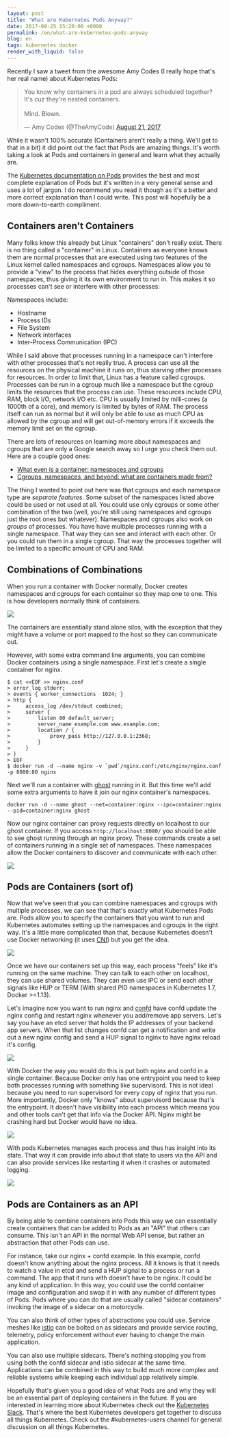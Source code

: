 ```yaml
---
layout: post
title: "What are Kubernetes Pods Anyway?"
date: 2017-08-25 15:20:00 +0000
permalink: /en/what-are-kubernetes-pods-anyway
blog: en
tags: kubernetes docker
render_with_liquid: false
---
```


<!-- textlint-disable rousseau -->

Recently I saw a tweet from the awesome Amy Codes (I really hope that's her real name) about Kubernetes Pods:

<blockquote class="twitter-tweet" data-lang="en"><p lang="en" dir="ltr">You know why containers in a pod are always scheduled together? It&#39;s cuz they&#39;re nested containers.<br><br>Mind. Blown.</p>&mdash; Amy Codes (@TheAmyCode) <a href="https://twitter.com/TheAmyCode/status/899462049184350208">August 21, 2017</a></blockquote>
<script async src="//platform.twitter.com/widgets.js" charset="utf-8"></script>

While it wasn't 100% accurate (Containers aren't really a thing. We'll get to that in a bit) it did point out the fact that Pods are amazing things. It's worth taking a look at Pods and containers in general and learn what they actually are.

The [Kubernetes documentation on Pods](https://kubernetes.io/docs/concepts/workloads/pods/pod/) provides the best and most complete explanation of Pods but it's written in a very general sense and uses a lot of jargon. I do recommend you read it though as it's a better and more correct explanation than I could write. This post will hopefully be a more down-to-earth compliment.

## Containers aren't Containers

Many folks know this already but Linux "containers" don't really exist. There is no thing called a "container" in Linux. Containers as everyone knows them are normal processes that are executed using two features of the Linux kernel called namespaces and cgroups. Namespaces allow you to provide a "view" to the process that hides everything outside of those namespaces, thus giving it its own environment to run in. This makes it so processes can't see or interfere with other processes:

Namespaces include:

- Hostname
- Process IDs
- File System
- Network interfaces
- Inter-Process Communication (IPC)

While I said above that processes running in a namespace can't interfere with other processes that's not really true. A process can use all the resources on the physical machine it runs on, thus starving other processes for resources. In order to limit that, Linux has a feature called cgroups. Processes can be run in a cgroup much like a namespace but the cgroup limits the resources that the process can use. These resources include CPU, RAM, block I/O, network I/O etc. CPU is usually limited by milli-cores (a 1000th of a core), and memory is limited by bytes of RAM. The process itself can run as normal but it will only be able to use as much CPU as allowed by the cgroup and will get out-of-memory errors if it exceeds the memory limit set on the cgroup.

There are lots of resources on learning more about namespaces and cgroups that are only a Google search away so I urge you check them out. Here are a couple good ones:

- [What even is a container: namespaces and cgroups](https://jvns.ca/blog/2016/10/10/what-even-is-a-container/)
- [Cgroups, namespaces, and beyond: what are containers made from?](https://www.youtube.com/watch?v=sK5i-N34im8)

The thing I wanted to point out here was that cgroups and each namespace type are _separate features_. Some subset of the namespaces listed above could be used or not used at all. You could use only cgroups or some other combination of the two (well, you're still using namespaces and cgroups just the root ones but whatever). Namespaces and cgroups also work on _groups_ of processes. You have have multiple processes running with a single namespace. That way they can see and interact with each other. Or you could run them in a single cgroup. That way the processes together will be limited to a specific amount of CPU and RAM.

## Combinations of Combinations

When you run a container with Docker normally, Docker creates namespaces and cgroups for each container so they map one to one. This is how developers normally think of containers.

<img class="align-center" src="/assets/images/766/containers.png">

The containers are essentially stand alone silos, with the exception that they might have a volume or port mapped to the host so they can communicate out.

However, with some extra command line arguments, you can combine Docker containers using a single namespace. First let's create a single container for nginx.

```shell
$ cat <<EOF >> nginx.conf
> error_log stderr;
> events { worker_connections  1024; }
> http {
>     access_log /dev/stdout combined;
>     server {
>         listen 80 default_server;
>         server_name example.com www.example.com;
>         location / {
>             proxy_pass http://127.0.0.1:2368;
>         }
>     }
> }
> EOF
$ docker run -d --name nginx -v `pwd`/nginx.conf:/etc/nginx/nginx.conf -p 8080:80 nginx
```

Next we'll run a container with [ghost](https://github.com/TryGhost/Ghost) running in it. But this time we'll add some extra arguments to have it join our nginx container's namespaces.

```shell
docker run -d --name ghost --net=container:nginx --ipc=container:nginx --pid=container:nginx ghost
```

Now our nginx container can proxy requests directly on localhost to our ghost container. If you access `http://localhost:8080/` you should be able to see ghost running through an nginx proxy. These commands create a set of containers running in a single set of namespaces. These namespaces allow the Docker containers to discover and communicate with each other.

<img class="align-center" src="/assets/images/766/ghost_.png">

## Pods are Containers (sort of)

Now that we've seen that you can combine namespaces and cgroups with multiple processes, we can see that that's exactly what Kubernetes Pods are. Pods allow you to specify the containers that you want to run and Kubernetes automates setting up the namespaces and cgroups in the right way. It's a little more complicated than that, because Kubernetes doesn't use Docker networking (it uses [CNI](https://github.com/containernetworking/cni)) but you get the idea.

<img class="align-center" src="/assets/images/766/pods.png">

Once we have our containers set up this way, each process "feels" like it's running on the same machine. They can talk to each other on localhost, they can use shared volumes. They can even use IPC or send each other signals like HUP or TERM (With shared PID namespaces in Kubernetes 1.7, Docker >=1.13).

Let's imagine now you want to run nginx and [confd](https://github.com/kelseyhightower/confd) have confd update the nginx config and restart nginx whenever you add/remove app servers. Let's say you have an etcd server that holds the IP addresses of your backend app servers. When that list changes confd can get a notification and write out a new nginx config and send a HUP signal to nginx to have nginx reload it's config.

<img class="align-center" src="/assets/images/766/nginx.png">

With Docker the way you would do this is put both nginx and confd in a single container. Because Docker only has one entrypoint you need to keep both processes running with something like supervisord. This is not ideal because you need to run supervisord for every copy of nginx that you run. More importantly, Docker only "knows" about supervisord because that's the entrypoint. It doesn't have visibility into each process which means you and other tools can't get that info via the Docker API. Nginx might be crashing hard but Docker would have no idea.

<img class="align-center" src="/assets/images/766/supervisord.png">

With pods Kubernetes manages each process and thus has insight into its state. That way it can provide info about that state to users via the API and can also provide services like restarting it when it crashes or automated logging.

<img class="align-center" src="/assets/images/766/kubernetes.png">

## Pods are Containers as an API

By being able to combine containers into Pods this way we can essentially create containers that can be added to Pods as an "API" that others can consume. This isn't an API in the normal Web API sense, but rather an abstraction that other Pods can use.

For instance, take our nginx + confd example. In this example, confd doesn't know anything about the nginx process. All it knows is that it needs to watch a value in etcd and send a HUP signal to a process or run a command. The app that it runs with doesn't have to be nginx. It could be any kind of application. In this way, you could use the confd container image and configuration and swap it in with any number of different types of Pods. Pods where you can do that are usually called "sidecar containers" invoking the image of a sidecar on a motorcycle.

You can also think of other types of abstractions you could use. Service meshes like [istio](https://istio.io/) can be bolted on as sidecars and provide service routing, telemetry, policy enforcement without ever having to change the main application.

You can also use multiple sidecars. There's nothing stopping you from using both the confd sidecar and istio sidecar at the same time. Applications can be combined in this way to build much more complex and reliable systems while keeping each individual app relatively simple.

Hopefully that's given you a good idea of what Pods are and why they will be an essential part of deploying containers in the future. If you are interested in learning more about Kubernetes check out the [Kubernetes Slack](http://slack.kubernetes.io/). That's where the best Kubernetes developers get together to discuss all things Kubernetes. Check out the #kubernetes-users channel for general discussion on all things Kubernetes.

<!-- textlint-enable rousseau -->
